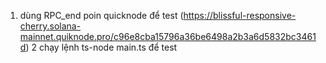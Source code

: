 1. dùng RPC_end poin quicknode  để test
 (https://blissful-responsive-cherry.solana-mainnet.quiknode.pro/c96e8cba15796a36be6498a2b3a6d5832bc3461d)
 2 chạy lệnh ts-node main.ts để test

